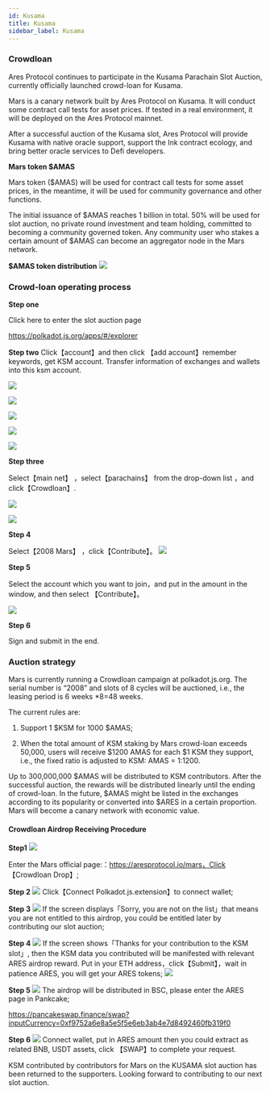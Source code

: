 ```yaml
---
id: Kusama
title: Kusama
sidebar_label: Kusama
---
```



### Crowdloan
Ares Protocol continues to participate in the Kusama Parachain Slot Auction, currently officially launched crowd-loan for Kusama.

Mars is a canary network built by Ares Protocol on Kusama. It will conduct some contract call tests for asset prices. If tested in a real environment, it will be deployed on the Ares Protocol mainnet.

After a successful auction of the Kusama slot, Ares Protocol will provide Kusama with native oracle support, support the Ink contract ecology, and bring better oracle services to Defi developers.

**Mars token $AMAS**

Mars token ($AMAS) will be used for contract call tests for some asset prices, in the meantime, it will be used for community governance and other functions.

The initial issuance of $AMAS reaches 1 billion in total. 50% will be used for slot auction, no private round investment and team holding, committed to becoming a community governed token. Any community user who stakes a certain amount of $AMAS can become an aggregator node in the Mars network.

**$AMAS token distribution**
![](assets/build/51.png)


### Crowd-loan operating process

**Step one**

Click here to enter the slot auction page

https://polkadot.js.org/apps/#/explorer


**Step two**
	Click【account】and then click 【add account】remember keywords, get KSM account. Transfer information of exchanges and wallets into this ksm account.

![](assets/build/52.png)

![](assets/build/53.png)

![](assets/build/54.png)

![](assets/build/55.png)

![](assets/build/56.png)

**Step three**

Select【main net】 ，select【parachains】 from the drop-down list ，and click【Crowdloan】.

![](assets/build/57.png)

![](assets/build/58.png)

**Step 4**

Select【2008 Mars】 ，click【Contribute】。
![](assets/build/59.png)

**Step 5**

Select the account which you want to join，and put in the amount in the window, and then select 【Contribute】。

![](assets/build/60.png)

**Step 6**

Sign and submit in the end.


### Auction strategy

Mars is currently running a Crowdloan campaign at polkadot.js.org. The serial number is “2008” and slots of 8 cycles will be auctioned, i.e., the leasing period is 6 weeks *8=48 weeks.

The current rules are:

1. Support 1 $KSM for 1000 $AMAS;

2. When the total amount of KSM staking by Mars crowd-loan exceeds 50,000, users will receive $1200 AMAS for each $1 KSM they support, i.e., the fixed ratio is adjusted to KSM: AMAS = 1:1200.

Up to 300,000,000 $AMAS will be distributed to KSM contributors. After the successful auction, the rewards will be distributed linearly until the ending of crowd-loan. In the future, $AMAS might be listed in the exchanges according to its popularity or converted into $ARES in a certain proportion. Mars will become a canary network with economic value.





#### Crowdloan Airdrop Receiving Procedure

**Step1**
![](assets/build/61.png)

Enter the Mars official page:：https://aresprotocol.io/mars，Click 【Crowdloan Drop】;

**Step 2**
![](assets/build/62.png)
Click【Connect Polkadot.js.extension】to connect wallet;

**Step 3**
![](assets/build/63.png)
If the screen displays「Sorry, you are not on the list」that means you are not entitled to this airdrop, you could be entitled later by contributing our slot auction;

**Step 4**
![](assets/build/64.png)
If the screen shows「Thanks for your contribution to the KSM slot」, then the KSM data you contributed will be manifested with relevant ARES airdrop reward. Put in your ETH address，click【Submit】，wait in patience ARES, you will get your ARES tokens;
![](assets/build/65.png)


**Step 5**
![](assets/build/66.png)
The airdrop will be distributed in BSC, please enter the ARES page in Pankcake;

https://pancakeswap.finance/swap?inputCurrency=0xf9752a6e8a5e5f5e6eb3ab4e7d8492460fb319f0

**Step 6**
![](assets/build/67.png)
Connect wallet, put in ARES amount then you could extract as related BNB, USDT assets, click 【SWAP】to complete your request.

KSM contributed by contributors for Mars on the KUSAMA slot auction has been returned to the supporters. Looking forward to contributing to our next slot auction.